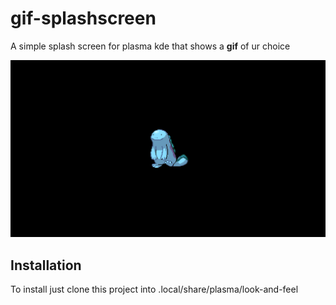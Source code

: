 # gif-splashscreen
A simple splash screen for plasma kde that shows a **gif** of ur choice

![Image](contents/previews/splash.png)

## Installation

To install just clone this project into .local/share/plasma/look-and-feel
